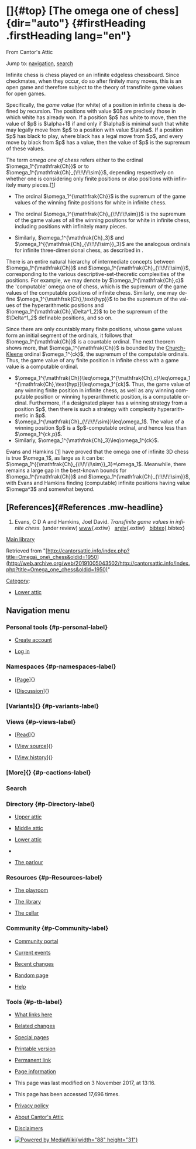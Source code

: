 <div id="mw-page-base" class="noprint">

</div>

<div id="mw-head-base" class="noprint">

</div>

<div id="content" class="mw-body" role="main">

[]{#top}
[The omega one of chess]{dir="auto"} {#firstHeading .firstHeading lang="en"}
====================================

<div id="bodyContent" class="mw-body-content">

<div id="siteSub">

From Cantor's Attic

</div>

<div id="contentSub">

</div>

<div id="jump-to-nav" class="mw-jump">

Jump to: [navigation](#mw-navigation), [search](#p-search)

</div>

<div id="mw-content-text" class="mw-content-ltr" lang="en" dir="ltr">

Infinite chess is chess played on an infinite edgeless chessboard. Since
checkmates, when they occur, do so after finitely many moves, this is an
open game and therefore subject to the theory of transfinite game values
for open games.

Specifically, the *game value* (for white) of a position in infinite
chess is defined by recursion. The positions with value \$0\$ are
precisely those in which white has already won. If a position \$p\$ has
white to move, then the value of \$p\$ is \$\\alpha+1\$ if and only if
\$\\alpha\$ is minimal such that white may legally move from \$p\$ to a
position with value \$\\alpha\$. If a position \$p\$ has black to play,
where black has a legal move from \$p\$, and every move by black from
\$p\$ has a value, then the value of \$p\$ is the supremum of these
values.

The term *omega one of chess* refers either to the ordinal
\$\\omega\_1\^{\\mathfrak{Ch}}\$ or to
\$\\omega\_1\^{\\mathfrak{Ch}\_{\\!\\!\\!\\!\\sim}}\$, depending
respectively on whether one is considering only finite positions or also
positions with infinitely many
pieces.\[[1](#bibkey_EvansHamkins:TransfiniteGameValuesInInfiniteChess)\]

-   The ordinal \$\\omega\_1\^{\\mathfrak{Ch}}\$ is the supremum of the
    game values of the winning finite positions for white in infinite
    chess.

<!-- -->

-   The ordinal \$\\omega\_1\^{\\mathfrak{Ch}\_{\\!\\!\\!\\!\\sim}}\$ is
    the supremum of the game values of all the winning positions for
    white in infinite chess, including positions with infinitely many
    pieces.

<!-- -->

-   Similarly, \$\\omega\_1\^{\\mathfrak{Ch}\_3}\$ and
    \$\\omega\_1\^{{\\mathfrak{Ch}\_{\\!\\!\\!\\!\\sim}}\_3}\$ are the
    analogous ordinals for infinite three-dimensional chess, as
    described in .

There is an entire natural hierarchy of intermediate concepts between
\$\\omega\_1\^{\\mathfrak{Ch}}\$ and
\$\\omega\_1\^{\\mathfrak{Ch}\_{\\!\\!\\!\\!\\sim}}\$, corresponding to
the various descriptive-set-theoretic complexities of the positions. For
example, we may denote by \$\\omega\_1\^{\\mathfrak{Ch},c}\$ the
'computable' omega one of chess, which is the supremum of the game
values of the computable positions of infinite chess. Similarly, one may
define \$\\omega\_1\^{\\mathfrak{Ch},\\text{hyp}}\$ to be the supremum
of the values of the hyperarithmetic positions and
\$\\omega\_1\^{\\mathfrak{Ch},\\Delta\^1\_2}\$ to be the supremum of the
\$\\Delta\^1\_2\$ definable positions, and so on.

Since there are only countably many finite positions, whose game values
form an initial segment of the ordinals, it follows that
\$\\omega\_1\^{\\mathfrak{Ch}}\$ is a countable ordinal. The next
theorem shows more, that \$\\omega\_1\^{\\mathfrak{Ch}}\$ is bounded by
the
[Church-Kleene](/web/20191005043502/http://cantorsattic.info/Church-Kleene "Church-Kleene")
ordinal \$\\omega\_1\^{ck}\$, the supremum of the computable ordinals.
Thus, the game value of any finite position in infinite chess with a
game value is a computable ordinal.

-   \$\\omega\_1\^{\\mathfrak{Ch}}\\leq\\omega\_1\^{\\mathfrak{Ch},c}\\leq\\omega\_1\^{\\mathfrak{Ch},\\text{hyp}}\\leq\\omega\_1\^{ck}\$.
    Thus, the game value of any winning finite position in infinite
    chess, as well as any winning computable position or winning
    hyperarithmetic position, is a computable ordinal. Furthermore, if a
    designated player has a winning strategy from a position \$p\$, then
    there is such a strategy with complexity hyperarithmetic in \$p\$.
-   \$\\omega\_1\^{\\mathfrak{Ch}\_{\\!\\!\\!\\!\\sim}}\\leq\\omega\_1\$.
    The value of a winning position \$p\$ is a \$p\$-computable ordinal,
    and hence less than \$\\omega\_1\^{ck,p}\$.
-   Similarly, \$\\omega\_1\^{\\mathfrak{Ch}\_3}\\leq\\omega\_1\^{ck}\$.

Evans and Hamkins
\[[1](#bibkey_EvansHamkins:TransfiniteGameValuesInInfiniteChess)\] have
proved that the omega one of infinite 3D chess is true \$\\omega\_1\$,
as large as it can be:
\$\\omega\_1\^{{\\mathfrak{Ch}\_{\\!\\!\\!\\!\\sim}}\_3}=\\omega\_1\$.
Meanwhile, there remains a large gap in the best-known bounds for
\$\\omega\_1\^{\\mathfrak{Ch}}\$ and
\$\\omega\_1\^{\\mathfrak{Ch}\_{\\!\\!\\!\\!\\sim}}\$, with Evans and
Hamkins finding (computable) infinite positions having value
\$\\omega\^3\$ and somewhat beyond.

[References]{#References .mw-headline}
--------------------------------------

1.  <div id="bibkey_EvansHamkins:TransfiniteGameValuesInInfiniteChess">

    </div>

    Evans, C D A and Hamkins, Joel David. *Transfinite game values in
    infinite chess.* (under review)
    [www](http://web.archive.org/web/20191005043502/http://jdh.hamkins.org/game-values-in-infinite-chess){.extiw}   [arχiv](http://web.archive.org/web/20191005043502/http://arxiv.org/abs/1302.4377){.extiw}   [bibtex](javascript:bibpopup('@ARTICLE%7BEvansHamkins:TransfiniteGameValuesInInfiniteChess,%20%20AUTHOR%20=%20%20%20%20%20%20%20%7BEvans,%20C.%20D.%20A.%20and%20Hamkins,%20Joel%20David%7D,%3Cbr%3E%20%20TITLE%20=%20%20%20%20%20%20%20%20%7BTransfinite%20game%20values%20in%20infinite%20chess%7D,%3Cbr%3E%20%20JOURNAL%20=%20%20%20%20%20%20%7B%7D,%3Cbr%3E%20%20YEAR%20=%20%20%20%20%20%20%20%20%20%7B%7D,%3Cbr%3E%20%20volume%20=%20%20%20%20%20%20%20%7B%7D,%3Cbr%3E%20%20number%20=%20%20%20%20%20%20%20%7B%7D,%3Cbr%3E%20%20pages%20=%20%20%20%20%20%20%20%20%7B%7D,%3Cbr%3E%20%20month%20=%20%20%20%20%20%20%20%20%7B%7D,%3Cbr%3E%20%20note%20=%20%20%20%20%20%20%20%20%20%7Bunder%20review%7D,%3Cbr%3E%20%20eprint%20=%20%20%20%20%20%20%20%7B1302.4377%7D,%3Cbr%3E%20%20url%20=%20%20%20%20%20%20%20%20%20%20%7Bhttp://jdh.hamkins.org/game-values-in-infinite-chess%7D,%3Cbr%3E%20%20abstract%20=%20%20%20%20%20%7B%7D,%3Cbr%3E%20%20keywords%20=%20%20%20%20%20%7B%7D,%3Cbr%3E%20%20source%20=%20%20%20%20%20%20%20%7B%7D,%3Cbr%3E%7D')){.bibtex}

[Main
library](/web/20191005043502/http://cantorsattic.info/Library "Library")

</div>

<div class="printfooter">

Retrieved from
"[http://cantorsattic.info/index.php?title=Omega\_one\_chess&oldid=1950](http://web.archive.org/web/20191005043502/http://cantorsattic.info/index.php?title=Omega_one_chess&oldid=1950)"

</div>

<div id="catlinks" class="catlinks">

<div id="mw-normal-catlinks" class="mw-normal-catlinks">

[Category](/web/20191005043502/http://cantorsattic.info/Special:Categories "Special:Categories"):
-   [Lower
    attic](/web/20191005043502/http://cantorsattic.info/Category:Lower_attic "Category:Lower attic")

</div>

</div>

<div class="visualClear">

</div>

</div>

</div>

<div id="mw-navigation">

Navigation menu
---------------

<div id="mw-head">

<div id="p-personal" role="navigation"
aria-labelledby="p-personal-label">

### Personal tools {#p-personal-label}

-   <div id="pt-createaccount">

    </div>

    [Create
    account](/web/20191005043502/http://cantorsattic.info/index.php?title=Special:UserLogin&returnto=Omega+one+chess&type=signup)
-   <div id="pt-login">

    </div>

    [Log
    in](/web/20191005043502/http://cantorsattic.info/index.php?title=Special:UserLogin&returnto=Omega+one+chess "You are encouraged to log in; however, it is not mandatory [o]")

</div>

<div id="left-navigation">

<div id="p-namespaces" class="vectorTabs" role="navigation"
aria-labelledby="p-namespaces-label">

### Namespaces {#p-namespaces-label}

-   <div id="ca-nstab-main">

    </div>

    [[Page](/web/20191005043502/http://cantorsattic.info/Omega_one_chess "View the content page [c]")]{}
-   <div id="ca-talk">

    </div>

    [[Discussion](/web/20191005043502/http://cantorsattic.info/index.php?title=Talk:Omega_one_chess&action=edit&redlink=1 "Discussion about the content page [t]")]{}

</div>

<div id="p-variants" class="vectorMenu emptyPortlet" role="navigation"
aria-labelledby="p-variants-label">

### [Variants]{}[](#) {#p-variants-label}

<div class="menu">

</div>

</div>

</div>

<div id="right-navigation">

<div id="p-views" class="vectorTabs" role="navigation"
aria-labelledby="p-views-label">

### Views {#p-views-label}

-   <div id="ca-view">

    </div>

    [[Read](/web/20191005043502/http://cantorsattic.info/Omega_one_chess)]{}
-   <div id="ca-viewsource">

    </div>

    [[View
    source](/web/20191005043502/http://cantorsattic.info/index.php?title=Omega_one_chess&action=edit "This page is protected.
    You can view its source [e]")]{}
-   <div id="ca-history">

    </div>

    [[View
    history](/web/20191005043502/http://cantorsattic.info/index.php?title=Omega_one_chess&action=history "Past revisions of this page [h]")]{}

</div>

<div id="p-cactions" class="vectorMenu emptyPortlet" role="navigation"
aria-labelledby="p-cactions-label">

### [More]{}[](#) {#p-cactions-label}

<div class="menu">

</div>

</div>

<div id="p-search" role="search">

### Search

<div id="simpleSearch">

</div>

</div>

</div>

</div>

<div id="mw-panel">

<div id="p-logo" role="banner">

[](/web/20191005043502/http://cantorsattic.info/Cantor%27s_Attic "Visit the main page")

</div>

<div id="p-Directory" class="portal" role="navigation"
aria-labelledby="p-Directory-label">

### Directory {#p-Directory-label}

<div class="body">

-   <div id="n-Upper-attic">

    </div>

    [Upper
    attic](/web/20191005043502/http://cantorsattic.info/Upper_attic)
-   <div id="n-Middle-attic">

    </div>

    [Middle
    attic](/web/20191005043502/http://cantorsattic.info/Middle_attic)
-   <div id="n-Lower-attic">

    </div>

    [Lower
    attic](/web/20191005043502/http://cantorsattic.info/Lower_attic)
-   <div id="n-">

    </div>

    [](INVALID-TITLE)
-   <div id="n-The-parlour">

    </div>

    [The parlour](/web/20191005043502/http://cantorsattic.info/Parlour)

</div>

</div>

<div id="p-Resources" class="portal" role="navigation"
aria-labelledby="p-Resources-label">

### Resources {#p-Resources-label}

<div class="body">

-   <div id="n-The-playroom">

    </div>

    [The
    playroom](/web/20191005043502/http://cantorsattic.info/Playroom)
-   <div id="n-The-library">

    </div>

    [The library](/web/20191005043502/http://cantorsattic.info/Library)
-   <div id="n-The-cellar">

    </div>

    [The cellar](/web/20191005043502/http://cantorsattic.info/Cellar)

</div>

</div>

<div id="p-Community" class="portal" role="navigation"
aria-labelledby="p-Community-label">

### Community {#p-Community-label}

<div class="body">

-   <div id="n-portal">

    </div>

    [Community
    portal](/web/20191005043502/http://cantorsattic.info/Cantor%27s_Attic:Community_portal "About the project, what you can do, where to find things")
-   <div id="n-currentevents">

    </div>

    [Current
    events](/web/20191005043502/http://cantorsattic.info/Cantor%27s_Attic:Current_events "Find background information on current events")
-   <div id="n-recentchanges">

    </div>

    [Recent
    changes](/web/20191005043502/http://cantorsattic.info/Special:RecentChanges "A list of recent changes in the wiki [r]")
-   <div id="n-randompage">

    </div>

    [Random
    page](/web/20191005043502/http://cantorsattic.info/Special:Random "Load a random page [x]")
-   <div id="n-help">

    </div>

    [Help](http://web.archive.org/web/20191005043502/https://www.mediawiki.org/wiki/Special:MyLanguage/Help:Contents "The place to find out")

</div>

</div>

<div id="p-tb" class="portal" role="navigation"
aria-labelledby="p-tb-label">

### Tools {#p-tb-label}

<div class="body">

-   <div id="t-whatlinkshere">

    </div>

    [What links
    here](/web/20191005043502/http://cantorsattic.info/Special:WhatLinksHere/Omega_one_chess "A list of all wiki pages that link here [j]")
-   <div id="t-recentchangeslinked">

    </div>

    [Related
    changes](/web/20191005043502/http://cantorsattic.info/Special:RecentChangesLinked/Omega_one_chess "Recent changes in pages linked from this page [k]")
-   <div id="t-specialpages">

    </div>

    [Special
    pages](/web/20191005043502/http://cantorsattic.info/Special:SpecialPages "A list of all special pages [q]")
-   <div id="t-print">

    </div>

    [Printable
    version](/web/20191005043502/http://cantorsattic.info/index.php?title=Omega_one_chess&printable=yes "Printable version of this page [p]")
-   <div id="t-permalink">

    </div>

    [Permanent
    link](/web/20191005043502/http://cantorsattic.info/index.php?title=Omega_one_chess&oldid=1950 "Permanent link to this revision of the page")
-   <div id="t-info">

    </div>

    [Page
    information](/web/20191005043502/http://cantorsattic.info/index.php?title=Omega_one_chess&action=info)

</div>

</div>

</div>

</div>

<div id="footer" role="contentinfo">

-   <div id="footer-info-lastmod">

    </div>

    This page was last modified on 3 November 2017, at 13:16.
-   <div id="footer-info-viewcount">

    </div>

    This page has been accessed 17,696 times.

<!-- -->

-   <div id="footer-places-privacy">

    </div>

    [Privacy
    policy](/web/20191005043502/http://cantorsattic.info/Cantor%27s_Attic:Privacy_policy "Cantor's Attic:Privacy policy")
-   <div id="footer-places-about">

    </div>

    [About Cantor's
    Attic](/web/20191005043502/http://cantorsattic.info/Cantor%27s_Attic:About "Cantor's Attic:About")
-   <div id="footer-places-disclaimer">

    </div>

    [Disclaimers](/web/20191005043502/http://cantorsattic.info/Cantor%27s_Attic:General_disclaimer "Cantor's Attic:General disclaimer")

<!-- -->

-   <div id="footer-poweredbyico">

    </div>

    [![Powered by
    MediaWiki](/web/20191005043502im_/http://cantorsattic.info/resources/assets/poweredby_mediawiki_88x31.png){width="88"
    height="31"}](//web.archive.org/web/20191005043502/http://www.mediawiki.org/)

<div style="clear:both">

</div>

</div>
